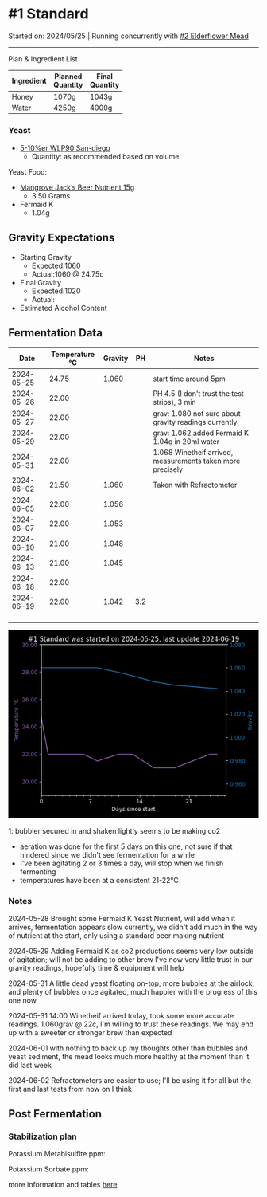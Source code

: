 <h1> #1 Standard </h1>

Started on: 2024/05/25 | Running concurrently with [#2 Elderflower Mead](Recipe%20List%2F%232%20Elderflower.md)

<hr>

Plan & Ingredient List

| Ingredient | Planned<br/>Quantity | Final<br/>Quantity |
|------------|----------------------|--------------------|
| Honey      | 1070g                | 1043g              |
| Water      | 4250g                | 4000g              |

<h3>Yeast</h3>

- [5-10%er WLP90 San-diego](https://www.themaltmiller.co.uk/product/wlp090-san-diego-super-yeast/?v=79cba1185463)
    - Quantity: as recommended based on volume

Yeast Food:

- [Mangrove Jack’s Beer Nutrient 15g](https://www.themaltmiller.co.uk/product/mangrove-jacks-beer-nutrient-15g/?v=79cba1185463)
    - 3.50 Grams
- Fermaid K
    - 1.04g

<h2>Gravity Expectations</h2>

- Starting Gravity
    - Expected:1060
    - Actual:1060 @ 24.75c
- Final Gravity
    - Expected:1020
    - Actual:
- Estimated Alcohol Content

<h2>Fermentation Data</h2>

| Date       | Temperature  °C | Gravity | PH  | Notes                                                      |
|------------|-----------------|---------|-----|------------------------------------------------------------|
| 2024-05-25 | 24.75           | 1.060   |     | start time around 5pm                                      |
| 2024-05-26 | 22.00           |         |     | PH 4.5 (I don't trust the test strips), 3 min              |
| 2024-05-27 | 22.00           |         |     | grav: 1.080 not sure about gravity readings currently,     |
| 2024-05-29 | 22.00           |         |     | grav: 1.062 added Fermaid K 1.04g in 20ml water            |
| 2024-05-31 | 22.00           |         |     | 1.068 Winetheif arrived, measurements taken more precisely |
| 2024-06-02 | 21.50           | 1.060   |     | Taken with Refractometer                                   |
| 2024-06-05 | 22.00           | 1.056   |     |                                                            |
| 2024-06-07 | 22.00           | 1.053   |     |                                                            |
| 2024-06-10 | 21.00           | 1.048   |     |                                                            |
| 2024-06-13 | 21.00           | 1.045   |     |                                                            |
| 2024-06-18 | 22.00           |         |     |                                                            |
| 2024-06-19 | 22.00           | 1.042   | 3.2 |                                                            |
|            |                 |         |     |                                                            |
|            |                 |         |     |                                                            |
|            |                 |         |     |                                                            |
|            |                 |         |     |                                                            |

![#1 Standard.png](%231%20Standard.png)

1: bubbler secured in and shaken lightly seems to be making co2

- aeration was done for the first 5 days on this one, not sure if that hindered since we didn't see fermentation for
  a while
- I've been agitating 2 or 3 times a day, will stop when we finish fermenting
- temperatures have been at a consistent 21-22°C

<h3> Notes </h3>

2024-05-28 Brought some Fermaid K Yeast Nutrient, will add when it arrives, fermentation appears slow currently,
we didn't add much in the way of nutrient at the start, only using a standard beer making nutrient

2024-05-29 Adding Fermaid K as co2 productions seems very low outside of agitation; will not be adding to other brew
I've now very little trust in our gravity readings, hopefully time & equipment will help

2024-05-31 A little dead yeast floating on-top, more bubbles at the airlock, and plenty of bubbles once agitated,
much happier with the progress of this one now

2024-05-31 14:00 Winetheif arrived today, took some more accurate readings. 1.060grav @ 22c, I'm willing to trust
these readings. We may end up with a sweeter or stronger brew than expected

2024-06-01 with nothing to back up my thoughts other than bubbles and yeast sediment, the mead looks much more healthy
at the moment than it did last week

2024-06-02 Refractometers are easier to use; I'll be using it for all but the first and last tests from now on I think

<h2>Post Fermentation</h2>

<h3>Stabilization plan</h3>

Potassium Metabisulfite ppm:

Potassium Sorbate ppm:

more information and tables [here](https://meadmaking.wiki/en/process/stabilization)
